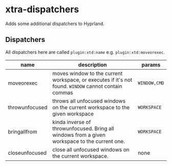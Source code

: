 # xtra-dispatchers

Adds some additional dispatchers to Hyprland.

## Dispatchers

All dispatchers here are called `plugin:xtd:name` e.g. `plugin:xtd:moveorexec`.

| name | description | params |
| -- | -- | -- |
| moveorexec | moves window to the current workspace, or executes if it's not found. `WINDOW` cannot contain commas | `WINDOW,CMD` |
| throwunfocused | throws all unfocused windows on the current workspace to the given workspace | `WORKSPACE` |
| bringallfrom | kinda inverse of throwunfocused. Bring all windows from a given workspace to the current one. | `WORKSPACE` |
| closeunfocused | close all unfocused windows on the current workspace. | none |
